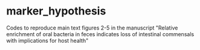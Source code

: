 # marker_hypothesis
Codes to reproduce main text figures 2-5 in the manuscript "Relative enrichment of oral bacteria in feces indicates loss of intestinal commensals with implications for host health"
